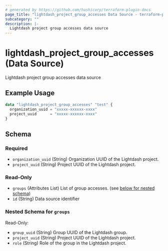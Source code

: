 ```yaml
---
# generated by https://github.com/hashicorp/terraform-plugin-docs
page_title: "lightdash_project_group_accesses Data Source - terraform-provider-lightdash"
subcategory: ""
description: |-
  Lightdash project group accesses data source
---
```


# lightdash_project_group_accesses (Data Source)

Lightdash project group accesses data source

## Example Usage

```terraform
data "lightdash_project_group_accesses" "test" {
  organization_uuid = "xxxxx-xxxxxx-xxxx"
  project_uuid      = "xxxxx-xxxxxx-xxxx"
}
```

<!-- schema generated by tfplugindocs -->

## Schema

### Required

- `organization_uuid` (String) Organization UUID of the Lightdash project.
- `project_uuid` (String) Project UUID of the Lightdash project.

### Read-Only

- `groups` (Attributes List) List of group accesses. (see [below for nested schema](#nestedatt--groups))
- `id` (String) Data source identifier

<a id="nestedatt--groups"></a>

### Nested Schema for `groups`

Read-Only:

- `group_uuid` (String) Group UUID of the Lightdash group.
- `project_uuid` (String) Project UUID of the Lightdash project.
- `role` (String) Role of the group in the Lightdash project.
